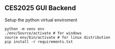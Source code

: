 ## CES2025 GUI Backend 

Setup the python virtual enviroment 
```
python -m venv env 
./env/Source/activate # for windows 
source env/bin/activate # for linux distribution
pip install -r requirements.txt 
```